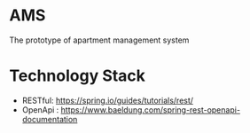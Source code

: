 # AMS
The prototype of apartment management system

# Technology Stack
- RESTful: https://spring.io/guides/tutorials/rest/
- OpenApi : https://www.baeldung.com/spring-rest-openapi-documentation